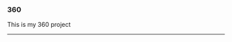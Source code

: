 ### 360

This is my 360 project

<script src="//360.vizor.io/scripts/embed.js" data-vizorurl="https://360.vizor.io/embed/v/x3vbg" ></script>

***

